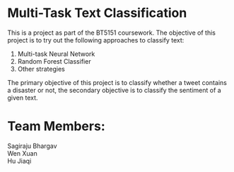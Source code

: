 # Multi-Task Text Classification

This is a project as part of the BT5151 coursework. The objective of this project is to try out the following approaches to classify text:
1. Multi-task Neural Network
2. Random Forest Classifier
3. Other strategies

The primary objective of this project is to classify whether a tweet contains a disaster or not, the secondary objective is to classify the sentiment of a given text.

# Team Members:
Sagiraju Bhargav <br>
Wen Xuan <br>
Hu Jiaqi 
